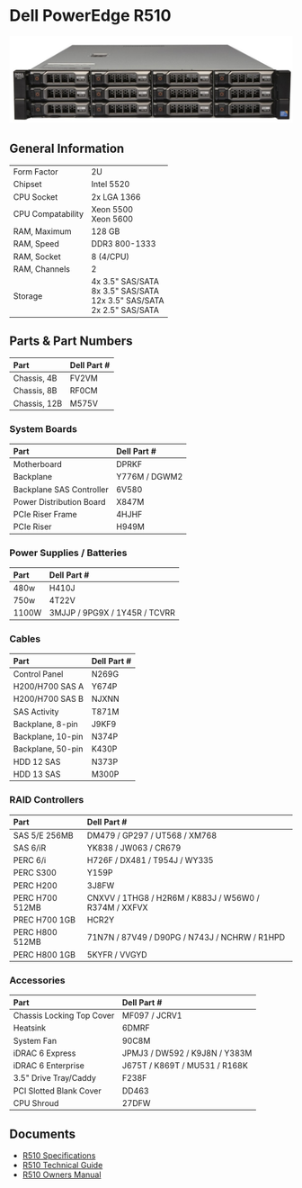 # Dell PowerEdge R510

![Dell PowerEdge R610](img/dell-pe-r510.jpg)

## General Information

|                   |                                                                               |
| :-                | :-                                                                            |
| Form Factor       | 2U                                                                            |
| Chipset           | Intel 5520                                                                    |
| CPU Socket        | 2x LGA 1366                                                                   |
| CPU Compatability | Xeon 5500<br>Xeon 5600                                                        |
| RAM, Maximum      | 128 GB                                                                        |
| RAM, Speed        | DDR3 800-1333                                                                 |
| RAM, Socket       | 8 (4/CPU)                                                                     |
| RAM, Channels     | 2                                                                             |
| Storage           | 4x 3.5" SAS/SATA<br>8x 3.5" SAS/SATA<br>12x 3.5" SAS/SATA<br>2x 2.5" SAS/SATA |

## Parts & Part Numbers

| Part          | Dell Part #   |
| :-            | :-            |
| Chassis, 4B   | FV2VM         |
| Chassis, 8B   | RF0CM         |
| Chassis, 12B  | M575V         |

### System Boards

| Part                     | Dell Part #   |
| :-                       | :-            |
| Motherboard              | DPRKF         |
| Backplane                | Y776M / DGWM2 |
| Backplane SAS Controller | 6V580         |
| Power Distribution Board | X847M         |
| PCIe Riser Frame         | 4HJHF         |
| PCIe Riser               | H949M         |

### Power Supplies / Batteries

| Part  | Dell Part #                   |
| :-    | :-                            |
| 480w  | H410J                         |
| 750w  | 4T22V                         |
| 1100W | 3MJJP / 9PG9X / 1Y45R / TCVRR |

### Cables

| Part              | Dell Part # |
| :-                | :-          |
| Control Panel     | N269G       |
| H200/H700 SAS A   | Y674P       |
| H200/H700 SAS B   | NJXNN       |
| SAS Activity      | T871M       |
| Backplane, 8-pin  | J9KF9       |
| Backplane, 10-pin | N374P       |
| Backplane, 50-pin | K430P       |
| HDD 12 SAS        | N373P       |
| HDD 13 SAS        | M300P       |

### RAID Controllers

| Part            | Dell Part #                                           |
| :-              | :-                                                    |
| SAS 5/E 256MB   | DM479 / GP297 / UT568 / XM768                          |
| SAS 6/iR        | YK838 / JW063 / CR679                                 |
| PERC 6/i        | H726F / DX481 / T954J / WY335                         |
| PERC S300       | Y159P                                                 |
| PERC H200       | 3J8FW                                                 |
| PERC H700 512MB | CNXVV / 1THG8 / H2R6M / K883J / W56W0 / R374M / XXFVX |
| PREC H700 1GB   | HCR2Y                                                 |
| PERC H800 512MB | 71N7N / 87V49 / D90PG / N743J / NCHRW / R1HPD         |
| PERC H800 1GB   | 5KYFR / VVGYD                                         |

### Accessories

| Part                      | Dell Part #                   |
| :-                        | :-                            |
| Chassis Locking Top Cover | MF097 / JCRV1                 |
| Heatsink                  | 6DMRF                         |
| System Fan                | 90C8M                         |
| iDRAC 6 Express           | JPMJ3 / DW592 / K9J8N / Y383M |
| iDRAC 6 Enterprise        | J675T / K869T / MU531 / R168K |
| 3.5" Drive Tray/Caddy     | F238F                         |
| PCI Slotted Blank Cover   | DD463                         |
| CPU Shroud                | 27DFW                         |

## Documents

- [R510 Specifications](docs/r510-specs.pdf)
- [R510 Technical Guide](docs/r510-tech-guide.pdf)
- [R510 Owners Manual](docs/r510-owners-manual.pdf)
